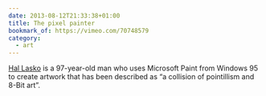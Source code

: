 ```yaml
---
date: 2013-08-12T21:33:38+01:00
title: The pixel painter
bookmark_of: https://vimeo.com/70748579
category:
  - art
---
```


[Hal Lasko][1] is a 97-year-old man who uses Microsoft Paint from Windows 95 to create artwork that has been described as “a collision of pointillism and 8-Bit art”.

[1]: https://hallasko.com
